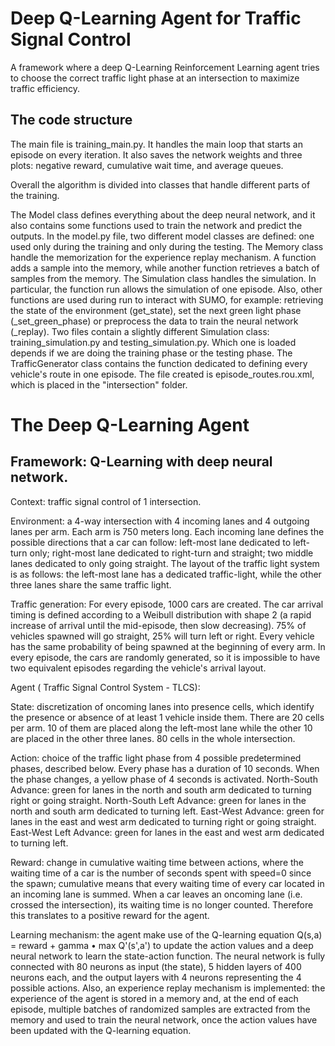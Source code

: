 # Deep Q-Learning Agent for Traffic Signal Control
A framework where a deep Q-Learning Reinforcement Learning agent tries to choose the correct traffic light phase at an intersection to maximize traffic efficiency.

## The code structure
The main file is training_main.py. It handles the main loop that starts an episode on every iteration. It also saves the network weights and three plots: negative reward, cumulative wait time, and average queues.

Overall the algorithm is divided into classes that handle different parts of the training.

The Model class defines everything about the deep neural network, and it also contains some functions used to train the network and predict the outputs. In the model.py file, two different model classes are defined: one used only during the training and only during the testing.
The Memory class handle the memorization for the experience replay mechanism. A function adds a sample into the memory, while another function retrieves a batch of samples from the memory.
The Simulation class handles the simulation. In particular, the function run allows the simulation of one episode. Also, other functions are used during run to interact with SUMO, for example: retrieving the state of the environment (get_state), set the next green light phase (_set_green_phase) or preprocess the data to train the neural network (_replay). Two files contain a slightly different Simulation class: training_simulation.py and testing_simulation.py. Which one is loaded depends if we are doing the training phase or the testing phase.
The TrafficGenerator class contains the function dedicated to defining every vehicle's route in one episode. The file created is episode_routes.rou.xml, which is placed in the "intersection" folder.

# The Deep Q-Learning Agent
## Framework: Q-Learning with deep neural network.

Context: traffic signal control of 1 intersection.

Environment: a 4-way intersection with 4 incoming lanes and 4 outgoing lanes per arm. Each arm is 750 meters long. Each incoming lane defines the possible directions that a car can follow: left-most lane dedicated to left-turn only; right-most lane dedicated to right-turn and straight; two middle lanes dedicated to only going straight. The layout of the traffic light system is as follows: the left-most lane has a dedicated traffic-light, while the other three lanes share the same traffic light.

Traffic generation: For every episode, 1000 cars are created. The car arrival timing is defined according to a Weibull distribution with shape 2 (a rapid increase of arrival until the mid-episode, then slow decreasing). 75% of vehicles spawned will go straight, 25% will turn left or right. Every vehicle has the same probability of being spawned at the beginning of every arm. In every episode, the cars are randomly generated, so it is impossible to have two equivalent episodes regarding the vehicle's arrival layout.

Agent ( Traffic Signal Control System - TLCS):

State: discretization of oncoming lanes into presence cells, which identify the presence or absence of at least 1 vehicle inside them. There are 20 cells per arm. 10 of them are placed along the left-most lane while the other 10 are placed in the other three lanes. 80 cells in the whole intersection.

Action: choice of the traffic light phase from 4 possible predetermined phases, described below. Every phase has a duration of 10 seconds. When the phase changes, a yellow phase of 4 seconds is activated.
North-South Advance: green for lanes in the north and south arm dedicated to turning right or going straight.
North-South Left Advance: green for lanes in the north and south arm dedicated to turning left.
East-West Advance: green for lanes in the east and west arm dedicated to turning right or going straight.
East-West Left Advance: green for lanes in the east and west arm dedicated to turning left.

Reward: change in cumulative waiting time between actions, where the waiting time of a car is the number of seconds spent with speed=0 since the spawn; cumulative means that every waiting time of every car located in an incoming lane is summed. When a car leaves an oncoming lane (i.e. crossed the intersection), its waiting time is no longer counted. Therefore this translates to a positive reward for the agent.

Learning mechanism: the agent make use of the Q-learning equation Q(s,a) = reward + gamma • max Q'(s',a') to update the action values and a deep neural network to learn the state-action function. The neural network is fully connected with 80 neurons as input (the state), 5 hidden layers of 400 neurons each, and the output layers with 4 neurons representing the 4 possible actions. Also, an experience replay mechanism is implemented: the experience of the agent is stored in a memory and, at the end of each episode, multiple batches of randomized samples are extracted from the memory and used to train the neural network, once the action values have been updated with the Q-learning equation.
